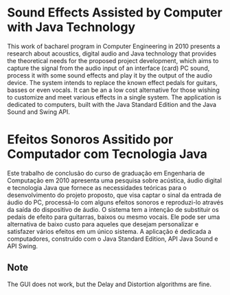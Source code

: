 # Sound Effects Assisted by Computer with Java Technology

This work of bacharel program in Computer Engineering in 2010 presents a research about acoustics, digital audio and Java technology that provides the theoretical needs for the proposed project development, which aims to capture the signal from the audio input of an interface (card) PC sound, process it with some sound effects and play it by the output of the audio device.
The system intends to replace the known effect pedals for guitars, basses or even vocals. It can be an a low cost alternative for those wishing to customize and meet various effects in a single system. The application is dedicated to computers, built with the Java Standard Edition and the Java Sound and Swing API.

# Efeitos Sonoros Assitido por Computador com Tecnologia Java

Este trabalho de conclusão do curso de graduação em Engenharia de Computação em 2010 apresenta uma pesquisa sobre acústica, áudio digital e tecnologia Java que fornece as necessidades teóricas para o desenvolvimento do projeto proposto, que visa captar o sinal da entrada de áudio do PC, processá-lo com alguns efeitos sonoros e reproduzi-lo através da saída do dispositivo de áudio.
O sistema tem a intenção de substituir os pedais de efeito para guitarras, baixos ou mesmo vocais. Ele pode ser uma alternativa de baixo custo para aqueles que desejam personalizar e satisfazer vários efeitos em um único sistema. A aplicação é dedicada a computadores, construído com o Java Standard Edition, API Java Sound e API Swing.

## Note
The GUI does not work, but the Delay and Distortion algorithms are fine.
